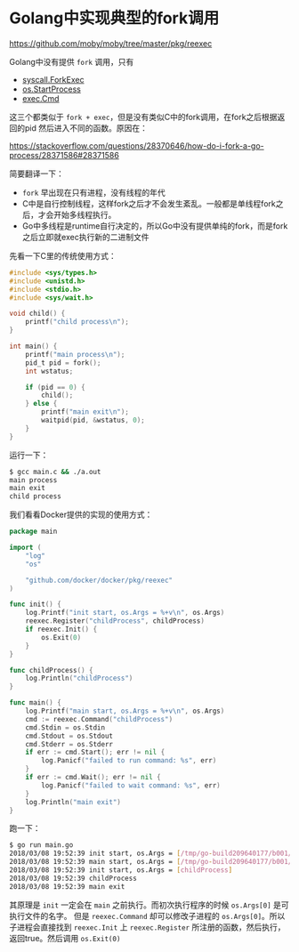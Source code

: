 # Golang中实现典型的fork调用

https://github.com/moby/moby/tree/master/pkg/reexec

Golang中没有提供 `fork` 调用，只有

- [syscall.ForkExec](https://golang.org/pkg/syscall/#ForkExec)
- [os.StartProcess](https://golang.org/pkg/os/#StartProcess)
- [exec.Cmd](https://golang.org/pkg/os/exec/#Command)

这三个都类似于 `fork + exec`，但是没有类似C中的fork调用，在fork之后根据返回的pid
然后进入不同的函数。原因在：

https://stackoverflow.com/questions/28370646/how-do-i-fork-a-go-process/28371586#28371586

简要翻译一下：

- `fork` 早出现在只有进程，没有线程的年代
- C中是自行控制线程，这样fork之后才不会发生紊乱。一般都是单线程fork之后，才会开始多线程执行。
- Go中多线程是runtime自行决定的，所以Go中没有提供单纯的fork，而是fork之后立即就exec执行新的二进制文件

先看一下C里的传统使用方式：

```c
#include <sys/types.h>
#include <unistd.h>
#include <stdio.h>
#include <sys/wait.h>

void child() {
    printf("child process\n");
}

int main() {
    printf("main process\n");
    pid_t pid = fork();
    int wstatus;

    if (pid == 0) {
        child();
    } else {
        printf("main exit\n");
        waitpid(pid, &wstatus, 0);
    }
}
```

运行一下：

```bash
$ gcc main.c && ./a.out 
main process
main exit
child process
```

我们看看Docker提供的实现的使用方式：

```go
package main

import (
	"log"
	"os"

	"github.com/docker/docker/pkg/reexec"
)

func init() {
	log.Printf("init start, os.Args = %+v\n", os.Args)
	reexec.Register("childProcess", childProcess)
	if reexec.Init() {
		os.Exit(0)
	}
}

func childProcess() {
	log.Println("childProcess")
}

func main() {
	log.Printf("main start, os.Args = %+v\n", os.Args)
	cmd := reexec.Command("childProcess")
	cmd.Stdin = os.Stdin
	cmd.Stdout = os.Stdout
	cmd.Stderr = os.Stderr
	if err := cmd.Start(); err != nil {
		log.Panicf("failed to run command: %s", err)
	}
	if err := cmd.Wait(); err != nil {
		log.Panicf("failed to wait command: %s", err)
	}
	log.Println("main exit")
}
```

跑一下：

```bash
$ go run main.go
2018/03/08 19:52:39 init start, os.Args = [/tmp/go-build209640177/b001/exe/main]
2018/03/08 19:52:39 main start, os.Args = [/tmp/go-build209640177/b001/exe/main]
2018/03/08 19:52:39 init start, os.Args = [childProcess]
2018/03/08 19:52:39 childProcess
2018/03/08 19:52:39 main exit
```

其原理是 `init` 一定会在 `main` 之前执行。而初次执行程序的时候 `os.Args[0]` 是可执行文件的名字。
但是 `reexec.Command` 却可以修改子进程的 `os.Args[0]`。所以子进程会直接找到 `reexec.Init` 上
`reexec.Register` 所注册的函数，然后执行，返回true。然后调用 `os.Exit(0)`
